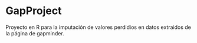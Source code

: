 # GapProject

Proyecto en R para la imputación de valores perdidios en datos extraidos de la página de gapminder.
